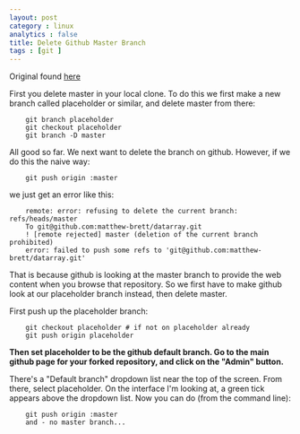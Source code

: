 ```yaml
---
layout: post
category : linux 
analytics : false
title: Delete Github Master Branch 
tags : [git ]
---
```

Original found [here](https://github.com/matthew-brett/pydagogue/blob/master/gh_delete_master.rst) 

First you delete master in your local clone. To do this we first make a new branch called placeholder or similar, and delete master from there:

		git branch placeholder
		git checkout placeholder
		git branch -D master

All good so far. We next want to delete the branch on github. However, if we do this the naive way:

		git push origin :master

we just get an error like this:

		remote: error: refusing to delete the current branch: refs/heads/master
		To git@github.com:matthew-brett/datarray.git
		! [remote rejected] master (deletion of the current branch prohibited)
		error: failed to push some refs to 'git@github.com:matthew-brett/datarray.git'

That is because github is looking at the master branch to provide the web content when you browse that repository. So we first have to make github look at our placeholder branch instead, then delete master.

First push up the placeholder branch:

		git checkout placeholder # if not on placeholder already
		git push origin placeholder

**Then set placeholder to be the github default branch. Go to the main github page for your forked repository, and click on the "Admin" button.**

There's a "Default branch" dropdown list near the top of the screen. From there, select placeholder. On the interface I'm looking at, a green tick appears above the dropdown list. Now you can do (from the command line):

		git push origin :master
		and - no master branch...




